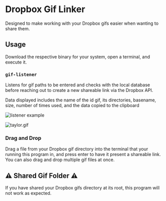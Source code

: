 # Dropbox Gif Linker

Designed to make working with your Dropbox gifs easier when wanting to share them.

## Usage

Download the respective binary for your system, open a terminal, and execute it.

### `gif-listener`

Listens for gif paths to be entered and checks with the local database before reaching out to 
create a new shareable link via the Dropbox API.

Data displayed includes the name of the id gif, its directories, basename, size, number of times 
used, and the data copied to the clipboard

![listener example](listener-example.gif)

![taylor.gif](https://dl.dropboxusercontent.com/s/rhkozj2hwt82bc7/taylor.gif)

### Drag and Drop

Drag a file from your Dropbox gif directory into the terminal that your running this program in, and
press enter to have it present a shareable link. You can also drag and drop multiple gif files at once.

## :warning: Shared Gif Folder :warning:

If you have shared your Dropbox gifs directory at its root, this program will not work as expected.
